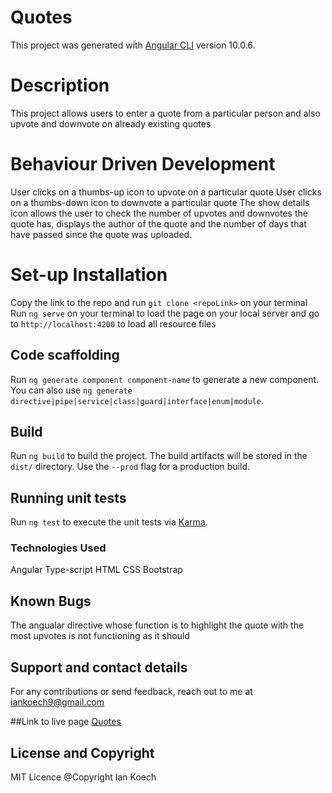 # Quotes

This project was generated with [Angular CLI](https://github.com/angular/angular-cli) version 10.0.6.


# Description
This project allows users to enter a quote from a particular person and also upvote and downvote on already existing quotes

# Behaviour Driven Development
User clicks on a thumbs-up icon to upvote on a particular quote
User clicks on a thumbs-down icon to downvote a particular quote
The show details icon allows the user to check the number of upvotes and downvotes the quote has, displays the author of the quote and the number of days that have passed since the quote was uploaded.

# Set-up Installation
Copy the link to the repo and run `git clone <repoLink>` on your terminal
Run `ng serve` on your terminal to load the page on your local server and go to `http://localhost:4200` to load all resource files



## Code scaffolding

Run `ng generate component component-name` to generate a new component. You can also use `ng generate directive|pipe|service|class|guard|interface|enum|module`.

## Build

Run `ng build` to build the project. The build artifacts will be stored in the `dist/` directory. Use the `--prod` flag for a production build.

## Running unit tests

Run `ng test` to execute the unit tests via [Karma](https://karma-runner.github.io).

### Technologies Used
Angular
Type-script
HTML
CSS
Bootstrap

## Known Bugs
The angualar directive whose function is to highlight the quote with the most upvotes is not functioning as it should

## Support and contact details
For any contributions or send feedback, reach out to me at iankoech9@gmail.com

##Link to live page
[Quotes](https://iankoech.github.io/Quotes-app/)

## License and Copyright
MIT Licence @Copyright Ian Koech
